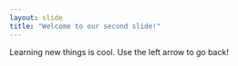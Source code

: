 ```yaml
---
layout: slide
title: "Welcome to our second slide!"
---
```

Learning new things is cool.
Use the left arrow to go back!

